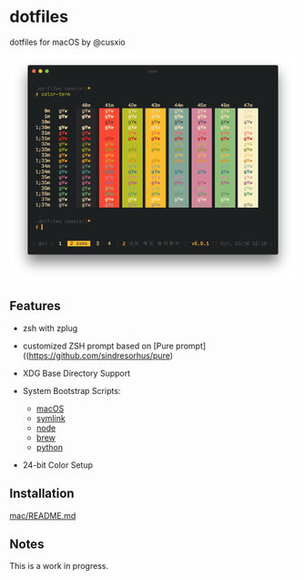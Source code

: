 # dotfiles

dotfiles for macOS by @cusxio

![](terminal.png)

## Features

- zsh with zplug

- customized ZSH prompt based on [Pure prompt]((https://github.com/sindresorhus/pure)

- XDG Base Directory Support

- System Bootstrap Scripts:
    - [macOS](bootstrap/macos.sh)
    - [symlink](bootstrap/symlink.sh)
    - [node](bootstrap/node.sh)
    - [brew](bootstrap/brew.sh)
    - [python](bootstrap/python.sh)

- 24-bit Color Setup

## Installation

[mac/README.md](mac/README.md)

## Notes

This is a work in progress.